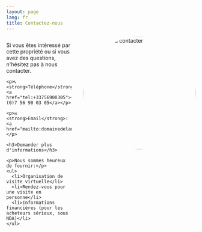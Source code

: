```yaml
---
layout: page
lang: fr
title: Contactez-nous
---
```


<style>
.contact-container {
  overflow: hidden;
  margin-bottom: 30px;
}
.contact-image {
  width: 200px;
  height: 200px;
  border-radius: 50%;
  object-fit: cover;
  display: block;
  margin: 0 auto 20px;
}
.contact-content {
  text-align: left;
}
@media (min-width: 768px) {
  .contact-image {
    width: 300px;
    height: 300px;
    float: right;
    margin: 0 0 20px 30px;
  }
}
</style>

<div class="contact-container">
  <img src="../../../assets/images/Daan-16.jpeg" alt="Personne à contacter" class="contact-image">
  
  <div class="contact-content">
    <p>Si vous êtes intéressé par cette propriété ou si vous avez des questions, n'hésitez pas à nous contacter.</p>
    
    <p>📞 <strong>Téléphone</strong>: <a href="tel:+33756900305">+33 (0)7 56 90 03 05</a></p>
    
    <p>✉️ <strong>Email</strong>: <a href="mailto:domainedelamiral@icloud.com">domainedelamiral@icloud.com</a></p>
    
    <h3>Demander plus d'informations</h3>
    
    <p>Nous sommes heureux de fournir:</p>
    <ul>
      <li>Organisation de visite virtuelle</li>
      <li>Rendez-vous pour une visite en personne</li>
      <li>Informations financières (pour les acheteurs sérieux, sous NDA)</li>
    </ul>
  </div>
</div>